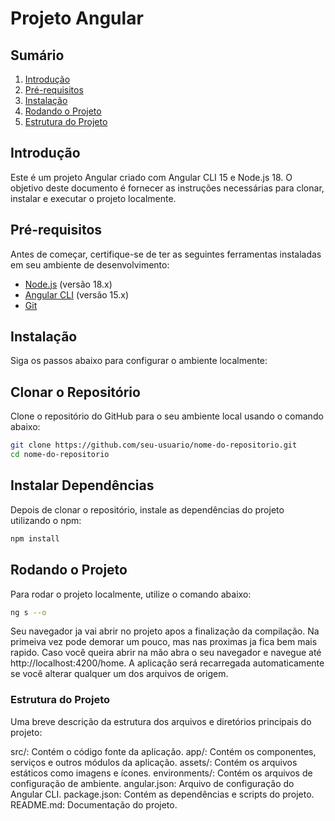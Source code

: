 # Projeto Angular

## Sumário
1. [Introdução](#introdução)
2. [Pré-requisitos](#pré-requisitos)
3. [Instalação](#instalação)
4. [Rodando o Projeto](#rodando-o-projeto)
5. [Estrutura do Projeto](#estrutura-do-projeto)

## Introdução

Este é um projeto Angular criado com Angular CLI 15 e Node.js 18. O objetivo deste documento é fornecer as instruções necessárias para clonar, instalar e executar o projeto localmente.

## Pré-requisitos

Antes de começar, certifique-se de ter as seguintes ferramentas instaladas em seu ambiente de desenvolvimento:

- [Node.js](https://nodejs.org/) (versão 18.x)
- [Angular CLI](https://angular.io/cli) (versão 15.x)
- [Git](https://git-scm.com/)

## Instalação

Siga os passos abaixo para configurar o ambiente localmente:

## Clonar o Repositório

Clone o repositório do GitHub para o seu ambiente local usando o comando abaixo:

```bash
git clone https://github.com/seu-usuario/nome-do-repositorio.git
cd nome-do-repositorio
```

## Instalar Dependências

Depois de clonar o repositório, instale as dependências do projeto utilizando o npm:

```bash
npm install
```

## Rodando o Projeto

Para rodar o projeto localmente, utilize o comando abaixo:

```bash
ng s --o
```

Seu navegador ja vai abrir no projeto apos a finalização da compilação. Na primeiva vez pode demorar um pouco, mas nas proximas ja fica bem mais rapido. Caso você queira abrir na mão abra o seu navegador e navegue até http://localhost:4200/home. A aplicação será recarregada automaticamente se você alterar qualquer um dos arquivos de origem.

### Estrutura do Projeto

Uma breve descrição da estrutura dos arquivos e diretórios principais do projeto:

src/: Contém o código fonte da aplicação.
  app/: Contém os componentes, serviços e outros módulos da aplicação.
  assets/: Contém os arquivos estáticos como imagens e ícones.
  environments/: Contém os arquivos de configuração de ambiente.
angular.json: Arquivo de configuração do Angular CLI.
package.json: Contém as dependências e scripts do projeto.
README.md: Documentação do projeto.
